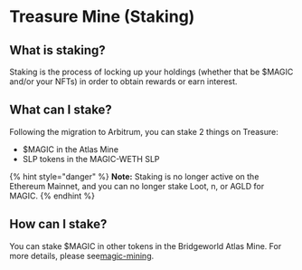 # Treasure Mine (Staking)

## What is staking?

Staking is the process of locking up your holdings (whether that be $MAGIC and/or your NFTs) in order to obtain rewards or earn interest.

## What can I stake?

Following the migration to Arbitrum, you can stake 2 things on Treasure:

* $MAGIC in the Atlas Mine
* SLP tokens in the MAGIC-WETH SLP

{% hint style="danger" %}
**Note:** Staking is no longer active on the Ethereum Mainnet, and you can no longer stake Loot, n, or AGLD for MAGIC.
{% endhint %}

## How can I stake?

You can stake $MAGIC in other tokens in the Bridgeworld Atlas Mine. For more details, please see[magic-mining](../gameplay/bridgeworld-litepaper/magic-mining/ "mention").
